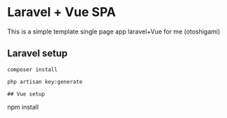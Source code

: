 # Laravel + Vue SPA

This is a simple template single page app laravel+Vue for me (otoshigami)

## Laravel setup
```
composer install

php artisan key:generate

## Vue setup
```
npm install
